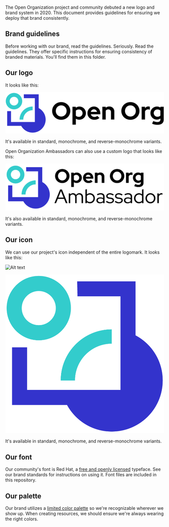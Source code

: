 The Open Organization project and community debuted a new logo and brand system in 2020.
This document provides guidelines for ensuring we deploy that brand consistently.

## Brand guidelines

Before working with our brand, read the guidelines.
Seriously.
Read the guidelines.
They offer specific instructions for ensuring consistency of branded materials.
You'll find them in this folder.

## Our logo

It looks like this:

![Open Organization project logomark](https://github.com/open-organization/brand/blob/main/logo/Logo-Open_Org-A-Standard-RGB.png "Open Organization project logomark")

It's available in standard, monochrome, and reverse-monochrome variants.

Open Organization Ambassadors can also use a custom logo that looks like this:

![Open Organization Ambassador logomark](https://github.com/open-organization/brand/blob/main/ambassador-logo/Logo-Open_Org-Ambassador-A-Standard-RGB.png "Open Organization Ambassador logomark")

It's also available in standard, monochrome, and reverse-monochrome variants.

## Our icon

We can use our project's icon independent of the entire logomark. It looks like this:

![Alt text](https://assets.digitalocean.com/articles/alligator/boo.svg "a title")

![Open Organization project icon](https://github.com/open-organization/brand/blob/main/icon/Asset-Red_Hat-Open_Org_Icon-A-Standard-RGB.png "Open Organization project icon")

It's available in standard, monochrome, and reverse-monochrome variants.

## Our font

Our community's font is Red Hat, a [free and openly licensed](https://github.com/RedHatOfficial/RedHatFont) typeface.
See our brand standards for instructions on using it.
Font files are included in this repository.

## Our palette

Our brand utilizes a [limited color palette](https://github.com/open-organization/brand/blob/main/palette.pdf) so we're recognizable wherever we show up.
When creating resources, we should ensure we're always wearing the right colors.